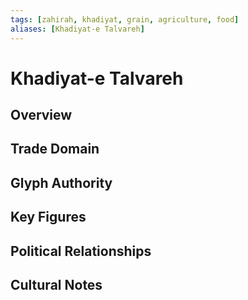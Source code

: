 ```yaml
---
tags: [zahirah, khadiyat, grain, agriculture, food]
aliases: [Khadiyat-e Talvareh]
---
```


# Khadiyat-e Talvareh

## Overview

## Trade Domain

## Glyph Authority

## Key Figures

## Political Relationships

## Cultural Notes
